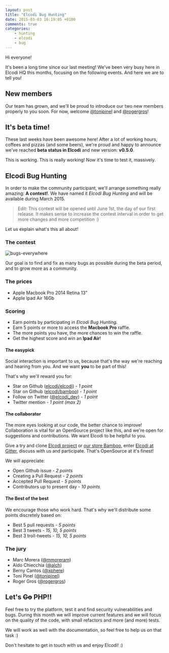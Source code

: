 ```yaml
---
layout: post
title: "Elcodi Bug Hunting"
date: 2015-03-03 16:19:05 +0100
comments: true
categories:
    - hunting
    - elcodi
    - bug
---
```

Hi everyone!

It's been a long time since our last meeting! We've been very busy here in
Elcodi HQ this months, focusing on the following events. And here we are to tell
you!

## New members

Our team has grown, and we'll be proud to introduce our two new members properly
to you soon. For now, welcome [@tonipinel](//twitter.com/tonipinel) and
[@rogergros](//twitter.com/rogergros)!

## It's beta time!

These last weeks have been awesome here! After a lot of working hours, coffees
and pizzas (and some beers), we're proud and happy to announce we've reached
**beta status in Elcodi** and new version: **v0.5.0**.

This is working. This is really working! Now it's time to test it, massively.

## Elcodi Bug Hunting

In order to make the community participant, we'll arrange something really
amazing: **A contest!**. We have named it *Elcodi Bug Hunting* and will be
available during March 2015.

> Edit: This contest will be opened until June 1st, the day of our first 
> release. It makes sense to increase the contest interval in order to get more
> changes and more competition :)

Let us explain what's this all about!

### The contest

![bugs-everywhere](https://cloud.githubusercontent.com/assets/170968/6443700/f152ea5e-c0f8-11e4-9acb-63c5f817b7a8.jpg)

Our goal is to find and fix as many bugs as possible during the beta period, and
to grow more as a community.

### The prices

- Apple Macbook Pro 2014 Retina 13"
- Apple Ipad Air 16Gb

### Scoring

- Earn points by participating in *Elcodi Bug Hunting*.
- Earn 5 points or more to access the **Macbook Pro** raffle.
- The more points you have, the more chances to win the raffle.
- Get the highest score and win an **Ipad Air**!

#### The easypick

Social interaction is important to us, because that's the way we're reaching and
hearing from you. And we want **you** to be part of this!

That's why we'll reward you for:

- Star on Github ([elcodi/elcodi](//github.com/elcodi/elcodi)) - *1 point*
- Star on Github ([elcodi/bamboo](//github.com/elcodi/bamboo)) - *1 point*
- Follow on Twitter ([@elcodi_dev](//twitter.com/elcodi_dev)) - *1 point*
- Twitter mention - *1 point (max 2)*

#### The collaborator

The more eyes looking at our code, the better chance to improve! Collaboration
is vital for an OpenSource project like this, and we're open for suggestions and
contributions. We want Elcodi to be helpful to you.

Give a try and clone [Elcodi project](//github.com/elcodi/elcodi) or
[our store Bamboo](//github.com/elcodi/bamboo), enter
[Elcodi at Gitter](//gitter.im/elcodi/elcodi), discuss with us and participate.
That's OpenSource at it's finest!

We will appreciate:

- Open Github issue - *2 points*
- Creating a Pull Request - *2 points*
- Accepted Pull Request - *5 points*
- Contributors up to present day - *10 points*

#### The Best of the best

We encourage those who work hard. That's why we'll distribute some points
discretely based on:

- Best 5 pull requests - *5 points*
- Best 3 tweets - *15, 10, 5 points*
- Best 3 troll-tweets - *15, 10, 5 points*

### The jury

- Marc Morera ([@mmoreram](//twitter.com/mmoreram))
- Aldo Chiecchia ([@alch](//twitter.com/alch))
- Berny Cantos ([@xphere](//twitter.com/xphere))
- Toni Pinel ([@tonipinel](//twitter.com/tonipinel))
- Roger Gros ([@rogergros](//twitter.com/rogergros))

## Let's ~~Go~~ PHP!!

Feel free to try the platform, test it and find security vulnerabilities and
bugs. During this month we will improve current features and we will focus on
the quality of the code, with small refactors and more (and more) tests.

We will work as well with the documentation, so feel free to help us on that
task :)

Don't hesitate to get in touch with us and enjoy Elcodi! :)
